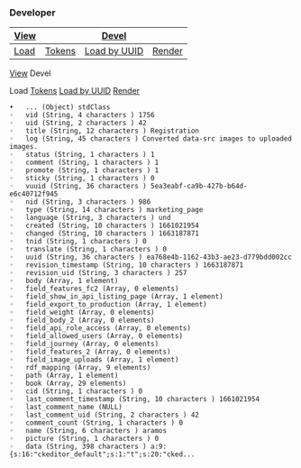 ### Developer

| [View](https://qa-developerstudio.fiserv.com/product/CardDeveloper/docs/?path=docs/gettingstarted/access-tokens.md&branch=develop)  |                                                                               | [Devel](https://qa-developerstudio.fiserv.com/product/CardDeveloper/docs/?path=docs/gettingstarted/devel.md&branch=develop) |                                                                                |
|-------------------------------------------------------------------------------------------------------------------------------------|-------------------------------------------------------------------------------|-----------------------------------------------------------------------------------------------------------------------------|--------------------------------------------------------------------------------|
| [Load](https://github.com/Fiserv/card-developer/blob/develop/docs/gettingstarted/?path=docs/gettingstarted/devel.md&branch=develop) | [Tokens](https://card-dit1-dsp.apimz.onefiserv.net:8079/node/915/devel/token) | [Load by UUID](https://card-dit1-dsp.apimz.onefiserv.net:8079/node/915/devel/load-by-uuid)                                  | [Render](https://card-dit1-dsp.apimz.onefiserv.net:8079/node/915/devel/render) |


[View](access-tokens.md)     Devel

Load      [Tokens](https://card-dit1-dsp.apimz.onefiserv.net:8079/node/915/devel/token)      [Load by UUID](https://card-dit1-dsp.apimz.onefiserv.net:8079/node/915/devel/load-by-uuid)      [Render](https://card-dit1-dsp.apimz.onefiserv.net:8079/node/915/devel/render)

	•	... (Object) stdClass 
	◦	vid (String, 4 characters ) 1756 
	◦	uid (String, 2 characters ) 42 
	◦	title (String, 12 characters ) Registration 
	◦	log (String, 45 characters ) Converted data-src images to uploaded images. 
	◦	status (String, 1 characters ) 1 
	◦	comment (String, 1 characters ) 1 
	◦	promote (String, 1 characters ) 1 
	◦	sticky (String, 1 characters ) 0 
	◦	vuuid (String, 36 characters ) 5ea3eabf-ca9b-427b-b64d-e6c40712f945 
	◦	nid (String, 3 characters ) 986 
	◦	type (String, 14 characters ) marketing_page 
	◦	language (String, 3 characters ) und 
	◦	created (String, 10 characters ) 1661021954 
	◦	changed (String, 10 characters ) 1663187871 
	◦	tnid (String, 1 characters ) 0 
	◦	translate (String, 1 characters ) 0 
	◦	uuid (String, 36 characters ) ea768e4b-1162-43b3-ae23-d779bdd002cc 
	◦	revision_timestamp (String, 10 characters ) 1663187871 
	◦	revision_uid (String, 3 characters ) 257 
	◦	body (Array, 1 element) 
	◦	field_features_fc2 (Array, 0 elements) 
	◦	field_show_in_api_listing_page (Array, 1 element) 
	◦	field_export_to_production (Array, 1 element) 
	◦	field_weight (Array, 0 elements) 
	◦	field_body_2 (Array, 0 elements) 
	◦	field_api_role_access (Array, 0 elements) 
	◦	field_allowed_users (Array, 0 elements) 
	◦	field_journey (Array, 0 elements) 
	◦	field_features_2 (Array, 0 elements) 
	◦	field_image_uploads (Array, 1 element) 
	◦	rdf_mapping (Array, 9 elements) 
	◦	path (Array, 1 element) 
	◦	book (Array, 29 elements) 
	◦	cid (String, 1 characters ) 0 
	◦	last_comment_timestamp (String, 10 characters ) 1661021954 
	◦	last_comment_name (NULL) 
	◦	last_comment_uid (String, 2 characters ) 42 
	◦	comment_count (String, 1 characters ) 0 
	◦	name (String, 6 characters ) aramos 
	◦	picture (String, 1 characters ) 0 
	◦	data (String, 398 characters ) a:9:{s:16:"ckeditor_default";s:1:"t";s:20:"cked... 
